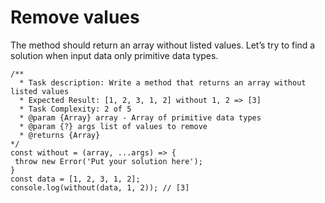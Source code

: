 # Remove values

The method should return an array without listed values. Let’s try to find a solution when input data only primitive data types.

```
/** 
  * Task description: Write a method that returns an array without listed values 
  * Expected Result: [1, 2, 3, 1, 2] without 1, 2 => [3] 
  * Task Complexity: 2 of 5 
  * @param {Array} array - Array of primitive data types 
  * @param {?} args list of values to remove 
  * @returns {Array} 
*/
const without = (array, ...args) => {
 throw new Error('Put your solution here');
}
const data = [1, 2, 3, 1, 2];
console.log(without(data, 1, 2)); // [3]
```
